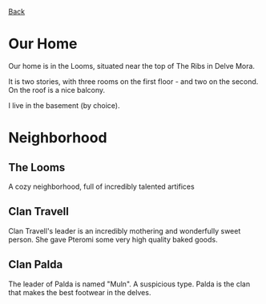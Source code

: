 [Back](/Journal.md)
# Our Home

Our home is in the Looms, situated near the top of The Ribs in Delve Mora.

It is two stories, with three rooms on the first floor - and two on the second. On the roof is a nice balcony.

I live in the basement (by choice).




# Neighborhood
## The Looms

A cozy neighborhood, full of incredibly talented artifices

## Clan Travell

Clan Travell's leader is an incredibly mothering and wonderfully sweet person. She gave Pteromi some very high quality baked goods.

## Clan Palda

The leader of Palda is named "Muln". A suspicious type. Palda is the clan that makes the best footwear in the delves.